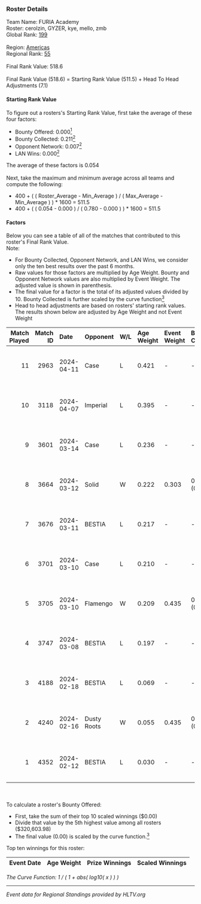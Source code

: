 ### Roster Details<br />
Team Name: FURIA Academy<br />
Roster: cerolzin, GYZER, kye, mello, zmb<br />
Global Rank: [199](../standings_global.md)<br />
<br />
Region: [Americas]( ../standings_americas.md)<br />
Regional Rank: [55]( ../standings_americas.md)<br />
<br />
Final Rank Value:  518.6<br />
<br />
Final Rank Value (518.6) = Starting Rank Value (511.5) + Head To Head Adjustments (7.1)<br />

#### Starting Rank Value<br />
To figure out a rosters's Starting Rank Value, first take the average of these four factors:<br />
- Bounty Offered: 0.000[<sup>1</sup>](#table2)
- Bounty Collected: 0.211[<sup>2</sup>](#table1)
- Opponent Network: 0.007[<sup>2</sup>](#table1)
- LAN Wins: 0.000[<sup>2</sup>](#table1)

The average of these factors is 0.054<br />
<br />
Next, take the maximum and minimum average across all teams and compute the following:<br />
- 400 + ( ( Roster_Average - Min_Average ) / ( Max_Average - Min_Average ) ) * 1600 = 511.5
- 400 + ( ( 0.054 - 0.000 ) / ( 0.780 - 0.000 ) ) * 1600 = 511.5


#### Factors<br />
Below you can see a table of all of the matches that contributed to this roster's Final Rank Value.<br />
Note:<br />

- For Bounty Collected, Opponent Network, and LAN Wins, we consider only the ten best results over the past 6 months.
- Raw values for those factors are multiplied by Age Weight. Bounty and Opponent Network values are also multiplied by Event Weight. The adjusted value is shown in parenthesis.
- The final value for a factor is the total of its adjusted values divided by 10. Bounty Collected is further scaled by the curve function[<sup>3</sup>](#curveFunction)
- Head to head adjustments are based on rosters' starting rank values. The results shown below are adjusted by Age Weight and not Event Weight
<span id="table1"></span><br />


| Match Played | Match ID | Date       | Opponent    | W/L | Age Weight | Event Weight | Bounty Collected | Opponent Network | LAN Wins  | H2H Adj. | Roster                                |
| -: | -: | :- | :- | :- | :- | :- | :- | :- | :- | -: | :- |
|           11 |     2963 | 2024-04-11 | Case        | L   | 0.421      | -            | -                | -                | -         |    -1.36 | cerolzin, GYZER, kye, mello, zmb      |
|           10 |     3118 | 2024-04-07 | Imperial    | L   | 0.395      | -            | -                | -                | -         |    -0.18 | Bruninho, cerolzin, GYZER, kye, mello |
|            9 |     3601 | 2024-03-14 | Case        | L   | 0.236      | -            | -                | -                | -         |    -0.71 | Bruninho, cerolzin, GYZER, kye, mello |
|            8 |     3664 | 2024-03-12 | Solid       | W   | 0.222      | 0.303        | 0.024 (0.002)    | 0.825 (0.056)    | 0 (0.000) |     6.25 | Bruninho, cerolzin, GYZER, kye, mello |
|            7 |     3676 | 2024-03-11 | BESTIA      | L   | 0.217      | -            | -                | -                | -         |    -0.40 | Bruninho, cerolzin, GYZER, kye, mello |
|            6 |     3701 | 2024-03-10 | Case        | L   | 0.210      | -            | -                | -                | -         |    -0.58 | Bruninho, cerolzin, GYZER, kye, mello |
|            5 |     3705 | 2024-03-10 | Flamengo    | W   | 0.209      | 0.435        | 0.000 (0.000)    | 0.013 (0.001)    | 0 (0.000) |     3.12 | Bruninho, cerolzin, GYZER, kye, mello |
|            4 |     3747 | 2024-03-08 | BESTIA      | L   | 0.197      | -            | -                | -                | -         |    -0.34 | Bruninho, cerolzin, GYZER, kye, mello |
|            3 |     4188 | 2024-02-18 | BESTIA      | L   | 0.069      | -            | -                | -                | -         |    -0.12 | Bruninho, cerolzin, GYZER, kye, mello |
|            2 |     4240 | 2024-02-16 | Dusty Roots | W   | 0.055      | 0.435        | 0.006 (0.000)    | 0.366 (0.009)    | 0 (0.000) |     1.52 | Bruninho, cerolzin, GYZER, kye, mello |
|            1 |     4352 | 2024-02-12 | BESTIA      | L   | 0.030      | -            | -                | -                | -         |    -0.05 | Bruninho, cerolzin, GYZER, kye, mello |

<br />
<span id="table2"></span><br />
To calculate a roster's Bounty Offered:<br />

- First, take the sum of their top 10 scaled winnings ($0.00)
- Divide that value by the 5th highest value among all rosters ($320,603.98)
- The final value (0.00) is scaled by the curve function.[<sup>3</sup>](#curveFunction)

Top ten winnings for this roster:<br />

| Event Date | Age Weight | Prize Winnings | Scaled Winnings |
| :- | -: | :- | :- |


<span id="curveFunction"></span>_The Curve Function: 1 / ( 1 + abs( log10( x ) ) )_<br />

---
_Event data for Regional Standings provided by HLTV.org_<br />
